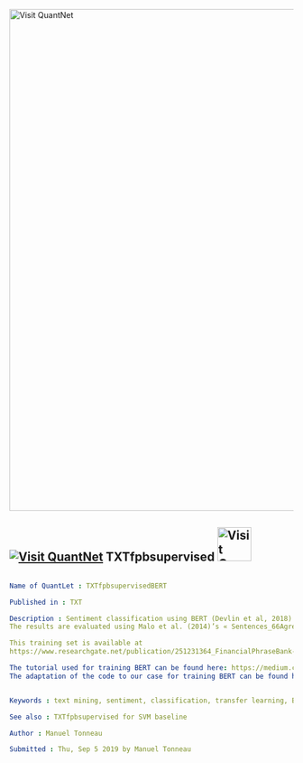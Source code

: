 [<img src="https://github.com/QuantLet/Styleguide-and-FAQ/blob/master/pictures/banner.png" width="888" alt="Visit QuantNet">](http://quantlet.de/)

## [<img src="https://github.com/QuantLet/Styleguide-and-FAQ/blob/master/pictures/qloqo.png" alt="Visit QuantNet">](http://quantlet.de/) **TXTfpbsupervised** [<img src="https://github.com/QuantLet/Styleguide-and-FAQ/blob/master/pictures/QN2.png" width="60" alt="Visit QuantNet 2.0">](http://quantlet.de/)

```yaml

Name of QuantLet : TXTfpbsupervisedBERT

Published in : TXT

Description : Sentiment classification using BERT (Devlin et al, 2018). 
The results are evaluated using Malo et al. (2014)’s « Sentences_66Agree.txt ».  We use Support Vector Machine (SVM) as a baseline. 

This training set is available at 
https://www.researchgate.net/publication/251231364_FinancialPhraseBank-v10

The tutorial used for training BERT can be found here: https://medium.com/@abhikjha/fastai-integration-with-bert-a0a66b1cecbe 
The adaptation of the code to our case for training BERT can be found here: https://colab.research.google.com/drive/11zeT5R3mGAiaQ9Vu5J7ujoFGOMbky6qV 


Keywords : text mining, sentiment, classification, transfer learning, BERT, support vector machine

See also : TXTfpbsupervised for SVM baseline

Author : Manuel Tonneau

Submitted : Thu, Sep 5 2019 by Manuel Tonneau
